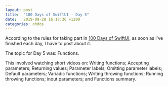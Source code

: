 ```yaml
---
layout: post
title:  "100 Days of SwiftUI - Day 5"
date:   2019-09-28 16:17:36 +1200
categories: ohdos
---
```

According to the rules for taking part in [100 Days of SwiftUI](https://www.hackingwithswift.com/100/swiftui), as soon as I've finished each day, I have to post about it.

The topic for Day 5 was: Functions.

This involved watching short videos on: Writing functions; Accepting parameters; Returning values; Parameter labels; Omitting parameter labels; Default parameters; Variadic functions; Writing throwing functions; Running throwing functions; inout parameters; and Functions summary.
